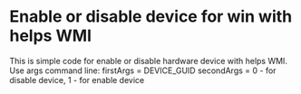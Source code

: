 # Enable or disable device for win with helps WMI
This is simple code for enable or disable hardware device with helps WMI.
Use args command line:
firstArgs = DEVICE_GUID
secondArgs = 0 - for disable device, 1 - for enable device
